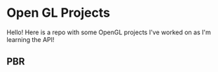 <h1>Open GL Projects</h1>

<p>Hello! Here is a repo with some OpenGL projects I've worked on as I'm learning the API!</p>

<h2>PBR</h2>
